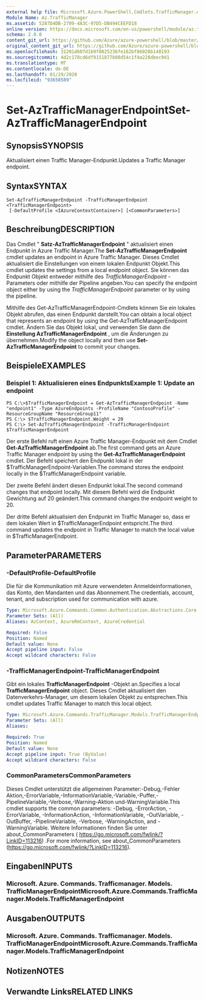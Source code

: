 ```yaml
---
external help file: Microsoft.Azure.PowerShell.Cmdlets.TrafficManager.dll-Help.xml
Module Name: Az.TrafficManager
ms.assetid: 5287D4DB-2709-4A3C-97D5-DB494CEEFD18
online version: https://docs.microsoft.com/en-us/powershell/module/az.trafficmanager/set-aztrafficmanagerendpoint
schema: 2.0.0
content_git_url: https://github.com/Azure/azure-powershell/blob/master/src/TrafficManager/TrafficManager/help/Set-AzTrafficManagerEndpoint.md
original_content_git_url: https://github.com/Azure/azure-powershell/blob/master/src/TrafficManager/TrafficManager/help/Set-AzTrafficManagerEndpoint.md
ms.openlocfilehash: 31201d607d1b9f0825236fe162bf86028b148193
ms.sourcegitcommit: 4d2c178cd6df9151877b08d54c1f4a228dbec9d1
ms.translationtype: MT
ms.contentlocale: de-DE
ms.lasthandoff: 01/29/2020
ms.locfileid: "93658589"
---
```

# <span data-ttu-id="1fea9-101">Set-AzTrafficManagerEndpoint</span><span class="sxs-lookup"><span data-stu-id="1fea9-101">Set-AzTrafficManagerEndpoint</span></span>

## <span data-ttu-id="1fea9-102">Synopsis</span><span class="sxs-lookup"><span data-stu-id="1fea9-102">SYNOPSIS</span></span>
<span data-ttu-id="1fea9-103">Aktualisiert einen Traffic Manager-Endpunkt.</span><span class="sxs-lookup"><span data-stu-id="1fea9-103">Updates a Traffic Manager endpoint.</span></span>

## <span data-ttu-id="1fea9-104">Syntax</span><span class="sxs-lookup"><span data-stu-id="1fea9-104">SYNTAX</span></span>

```
Set-AzTrafficManagerEndpoint -TrafficManagerEndpoint <TrafficManagerEndpoint>
 [-DefaultProfile <IAzureContextContainer>] [<CommonParameters>]
```

## <span data-ttu-id="1fea9-105">Beschreibung</span><span class="sxs-lookup"><span data-stu-id="1fea9-105">DESCRIPTION</span></span>
<span data-ttu-id="1fea9-106">Das Cmdlet " **Satz-AzTrafficManagerEndpoint** " aktualisiert einen Endpunkt in Azure Traffic Manager.</span><span class="sxs-lookup"><span data-stu-id="1fea9-106">The **Set-AzTrafficManagerEndpoint** cmdlet updates an endpoint in Azure Traffic Manager.</span></span>
<span data-ttu-id="1fea9-107">Dieses Cmdlet aktualisiert die Einstellungen von einem lokalen Endpunkt Objekt.</span><span class="sxs-lookup"><span data-stu-id="1fea9-107">This cmdlet updates the settings from a local endpoint object.</span></span>
<span data-ttu-id="1fea9-108">Sie können das Endpunkt Objekt entweder mithilfe des *TrafficManagerEndpoint* -Parameters oder mithilfe der Pipeline angeben.</span><span class="sxs-lookup"><span data-stu-id="1fea9-108">You can specify the endpoint object either by using the *TrafficManagerEndpoint* parameter or by using the pipeline.</span></span>

<span data-ttu-id="1fea9-109">Mithilfe des Get-AzTrafficManagerEndpoint-Cmdlets können Sie ein lokales Objekt abrufen, das einen Endpunkt darstellt.</span><span class="sxs-lookup"><span data-stu-id="1fea9-109">You can obtain a local object that represents an endpoint by using the Get-AzTrafficManagerEndpoint cmdlet.</span></span>
<span data-ttu-id="1fea9-110">Ändern Sie das Objekt lokal, und verwenden Sie dann die **Einstellung AzTrafficManagerEndpoint** , um die Änderungen zu übernehmen.</span><span class="sxs-lookup"><span data-stu-id="1fea9-110">Modify the object locally and then use **Set-AzTrafficManagerEndpoint** to commit your changes.</span></span>

## <span data-ttu-id="1fea9-111">Beispiele</span><span class="sxs-lookup"><span data-stu-id="1fea9-111">EXAMPLES</span></span>

### <span data-ttu-id="1fea9-112">Beispiel 1: Aktualisieren eines Endpunkts</span><span class="sxs-lookup"><span data-stu-id="1fea9-112">Example 1: Update an endpoint</span></span>
```
PS C:\>$TrafficManagerEndpoint = Get-AzTrafficManagerEndpoint -Name "endpoint1" -Type AzureEndpoints -ProfileName "ContosoProfile" -ResourceGroupName "ResourceGroup11"
PS C:\> $TrafficManagerEndpoint.Weight = 20
PS C:\> Set-AzTrafficManagerEndpoint -TrafficManagerEndpoint $TrafficManagerEndpoint
```

<span data-ttu-id="1fea9-113">Der erste Befehl ruft einen Azure Traffic Manager-Endpunkt mit dem Cmdlet **Get-AzTrafficManagerEndpoint** ab.</span><span class="sxs-lookup"><span data-stu-id="1fea9-113">The first command gets an Azure Traffic Manager endpoint by using the **Get-AzTrafficManagerEndpoint** cmdlet.</span></span>
<span data-ttu-id="1fea9-114">Der Befehl speichert den Endpunkt lokal in der $TrafficManagerEndpoint-Variablen.</span><span class="sxs-lookup"><span data-stu-id="1fea9-114">The command stores the endpoint locally in the $TrafficManagerEndpoint variable.</span></span>

<span data-ttu-id="1fea9-115">Der zweite Befehl ändert diesen Endpunkt lokal.</span><span class="sxs-lookup"><span data-stu-id="1fea9-115">The second command changes that endpoint locally.</span></span>
<span data-ttu-id="1fea9-116">Mit diesem Befehl wird die Endpunkt Gewichtung auf 20 geändert.</span><span class="sxs-lookup"><span data-stu-id="1fea9-116">This command changes the endpoint weight to 20.</span></span>

<span data-ttu-id="1fea9-117">Der dritte Befehl aktualisiert den Endpunkt im Traffic Manager so, dass er dem lokalen Wert in $TrafficManagerEndpoint entspricht.</span><span class="sxs-lookup"><span data-stu-id="1fea9-117">The third command updates the endpoint in Traffic Manager to match the local value in $TrafficManagerEndpoint.</span></span>

## <span data-ttu-id="1fea9-118">Parameter</span><span class="sxs-lookup"><span data-stu-id="1fea9-118">PARAMETERS</span></span>

### <span data-ttu-id="1fea9-119">-DefaultProfile</span><span class="sxs-lookup"><span data-stu-id="1fea9-119">-DefaultProfile</span></span>
<span data-ttu-id="1fea9-120">Die für die Kommunikation mit Azure verwendeten Anmeldeinformationen, das Konto, den Mandanten und das Abonnement.</span><span class="sxs-lookup"><span data-stu-id="1fea9-120">The credentials, account, tenant, and subscription used for communication with azure.</span></span>

```yaml
Type: Microsoft.Azure.Commands.Common.Authentication.Abstractions.Core.IAzureContextContainer
Parameter Sets: (All)
Aliases: AzContext, AzureRmContext, AzureCredential

Required: False
Position: Named
Default value: None
Accept pipeline input: False
Accept wildcard characters: False
```

### <span data-ttu-id="1fea9-121">-TrafficManagerEndpoint</span><span class="sxs-lookup"><span data-stu-id="1fea9-121">-TrafficManagerEndpoint</span></span>
<span data-ttu-id="1fea9-122">Gibt ein lokales **TrafficManagerEndpoint** -Objekt an.</span><span class="sxs-lookup"><span data-stu-id="1fea9-122">Specifies a local **TrafficManagerEndpoint** object.</span></span>
<span data-ttu-id="1fea9-123">Dieses Cmdlet aktualisiert den Datenverkehrs-Manager, um diesem lokalen Objekt zu entsprechen.</span><span class="sxs-lookup"><span data-stu-id="1fea9-123">This cmdlet updates Traffic Manager to match this local object.</span></span>

```yaml
Type: Microsoft.Azure.Commands.TrafficManager.Models.TrafficManagerEndpoint
Parameter Sets: (All)
Aliases:

Required: True
Position: Named
Default value: None
Accept pipeline input: True (ByValue)
Accept wildcard characters: False
```

### <span data-ttu-id="1fea9-124">CommonParameters</span><span class="sxs-lookup"><span data-stu-id="1fea9-124">CommonParameters</span></span>
<span data-ttu-id="1fea9-125">Dieses Cmdlet unterstützt die allgemeinen Parameter:-Debug,-Fehler Aktion,-ErrorVariable,-InformationVariable,-Variable,-Puffer,-PipelineVariable,-Verbose,-Warning-Aktion und-WarningVariable.</span><span class="sxs-lookup"><span data-stu-id="1fea9-125">This cmdlet supports the common parameters: -Debug, -ErrorAction, -ErrorVariable, -InformationAction, -InformationVariable, -OutVariable, -OutBuffer, -PipelineVariable, -Verbose, -WarningAction, and -WarningVariable.</span></span> <span data-ttu-id="1fea9-126">Weitere Informationen finden Sie unter about_CommonParameters ( https://go.microsoft.com/fwlink/?LinkID=113216) .</span><span class="sxs-lookup"><span data-stu-id="1fea9-126">For more information, see about_CommonParameters (https://go.microsoft.com/fwlink/?LinkID=113216).</span></span>

## <span data-ttu-id="1fea9-127">Eingaben</span><span class="sxs-lookup"><span data-stu-id="1fea9-127">INPUTS</span></span>

### <span data-ttu-id="1fea9-128">Microsoft. Azure. Commands. Trafficmanager. Models. TrafficManagerEndpoint</span><span class="sxs-lookup"><span data-stu-id="1fea9-128">Microsoft.Azure.Commands.TrafficManager.Models.TrafficManagerEndpoint</span></span>

## <span data-ttu-id="1fea9-129">Ausgaben</span><span class="sxs-lookup"><span data-stu-id="1fea9-129">OUTPUTS</span></span>

### <span data-ttu-id="1fea9-130">Microsoft. Azure. Commands. Trafficmanager. Models. TrafficManagerEndpoint</span><span class="sxs-lookup"><span data-stu-id="1fea9-130">Microsoft.Azure.Commands.TrafficManager.Models.TrafficManagerEndpoint</span></span>

## <span data-ttu-id="1fea9-131">Notizen</span><span class="sxs-lookup"><span data-stu-id="1fea9-131">NOTES</span></span>

## <span data-ttu-id="1fea9-132">Verwandte Links</span><span class="sxs-lookup"><span data-stu-id="1fea9-132">RELATED LINKS</span></span>
